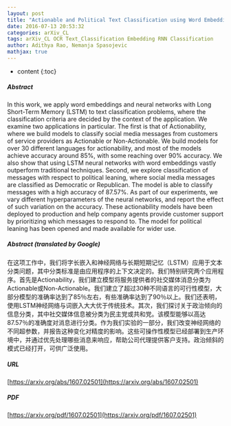 ```yaml
---
layout: post
title: "Actionable and Political Text Classification using Word Embeddings and LSTM"
date: 2016-07-13 20:53:32
categories: arXiv_CL
tags: arXiv_CL OCR Text_Classification Embedding RNN Classification
author: Adithya Rao, Nemanja Spasojevic
mathjax: true
---
```


* content
{:toc}

##### Abstract
In this work, we apply word embeddings and neural networks with Long Short-Term Memory (LSTM) to text classification problems, where the classification criteria are decided by the context of the application. We examine two applications in particular. The first is that of Actionability, where we build models to classify social media messages from customers of service providers as Actionable or Non-Actionable. We build models for over 30 different languages for actionability, and most of the models achieve accuracy around 85%, with some reaching over 90% accuracy. We also show that using LSTM neural networks with word embeddings vastly outperform traditional techniques. Second, we explore classification of messages with respect to political leaning, where social media messages are classified as Democratic or Republican. The model is able to classify messages with a high accuracy of 87.57%. As part of our experiments, we vary different hyperparameters of the neural networks, and report the effect of such variation on the accuracy. These actionability models have been deployed to production and help company agents provide customer support by prioritizing which messages to respond to. The model for political leaning has been opened and made available for wider use.

##### Abstract (translated by Google)
在这项工作中，我们将字长嵌入和神经网络与长期短期记忆（LSTM）应用于文本分类问题，其中分类标准是由应用程序的上下文决定的。我们特别研究两个应用程序。首先是Actionability，我们建立模型将服务提供者的社交媒体消息分类为Actionable或Non-Actionable。我们建立了超过30种不同语言的可行性模型，大部分模型的准确率达到了85％左右，有些准确率达到了90％以上。我们还表明，使用LSTM神经网络与词嵌入大大优于传统技术。其次，我们探讨关于政治倾向的信息分类，其中社交媒体信息被分类为民主党或共和党。该模型能够以高达87.57％的准确度对消息进行分类。作为我们实验的一部分，我们改变神经网络的不同超参数，并报告这种变化对精度的影响。这些可操作性模型已经部署到生产环境中，并通过优先处理哪些消息来响应，帮助公司代理提供客户支持。政治倾斜的模式已经打开，可供广泛使用。

##### URL
[https://arxiv.org/abs/1607.02501](https://arxiv.org/abs/1607.02501)

##### PDF
[https://arxiv.org/pdf/1607.02501](https://arxiv.org/pdf/1607.02501)

